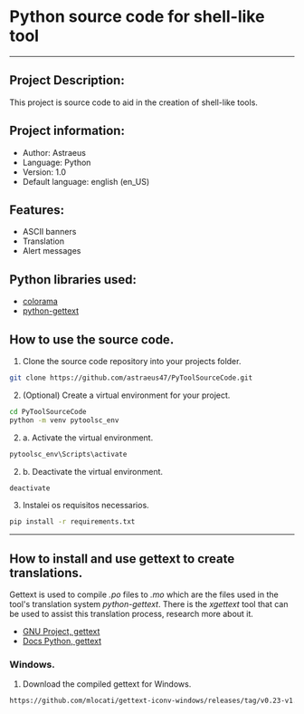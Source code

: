 # Python source code for shell-like tool

---

## Project Description:

This project is source code to aid in the creation of shell-like tools.

## Project information:
- Author: Astraeus
- Language: Python
- Version: 1.0
- Default language: english (en_US)

## Features:
- ASCII banners
- Translation
- Alert messages

## Python libraries used:
- [colorama](https://pypi.org/project/colorama/)
- [python-gettext](https://pypi.org/project/python-gettext/)

## How to use the source code.

1. Clone the source code repository into your projects folder.

```sh
git clone https://github.com/astraeus47/PyToolSourceCode.git
```

2. (Optional) Create a virtual environment for your project.

```sh
cd PyToolSourceCode
python -m venv pytoolsc_env
```

2. a. Activate the virtual environment.

```sh
pytoolsc_env\Scripts\activate
```

2. b. Deactivate the virtual environment.

```sh
deactivate
```

3. Instalei os requisitos necessarios.

```sh
pip install -r requirements.txt
```

---

## How to install and use gettext to create translations.

Gettext is used to compile *.po* files to *.mo* which are the files used in the tool's translation system *python-gettext*. There is the *xgettext* tool that can be used to assist this translation process, research more about it.

- [GNU Project, gettext](https://www.gnu.org/software/gettext/)
- [Docs Python, gettext](https://docs.python.org/3/library/gettext.html)

### Windows.

1. Download the compiled gettext for Windows.

```sh
https://github.com/mlocati/gettext-iconv-windows/releases/tag/v0.23-v1.17
```

